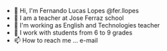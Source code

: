 - 👋 Hi, I'm Fernando Lucas Lopes @fer.llopes
- 👀 I am a teacher at Jose Ferraz school
- 🌱 I'm working as English and Technologies teacher
- 💞️ I work with students from 6 to 9 grades
- 📫 How to reach me ... e-mail

<!---
ferllopes/ferllopes is a ✨ special ✨ repository because its `README.md` (this file) appears on your GitHub profile.
You can click the Preview link to take a look at your changes.
--->
